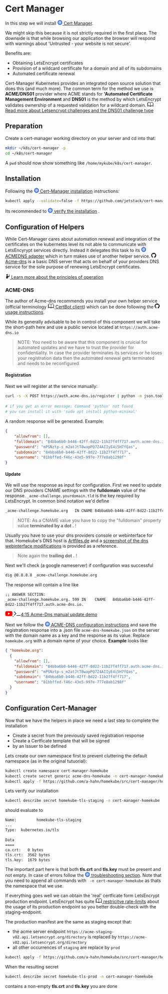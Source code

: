 # Cert Manager

In this step we will install [![](../images/ico/color/kubernetes_16.png) Cert Manager](https://cert-manager.io/docs/).   

We might skip this because it is not strictly required in the first place.
The downside is that while browsing our application the browser will respond with warnings about 'Untrusted - your website is not secure'. 

Benefits are: 

* Obtaining LetsEncrypt certificates
* Provision of a wildcard certificate for a domain and all of its subdomains
* Automated certificate renewal

Cert-Manager Kubernetes provides an integrated open source solution that does this (and much more).
The common term for the method we use is **ACME/DNS01** provider where ACME stands for **'Automated Certificate Management Environment** and 
**DNS01** is the method by which LetsEncrypt validates ownership of a requested validation for a wildcard domain. 
[![](../images/ico/book_16.png) Read more about Letsencrypt challenges and the DNS01 challenge type](https://letsencrypt.org/docs/challenge-types/#dns-01-challenge)

## Preparation

Create a cert-manager working directory on your server and cd into that:
```bash
mkdir ~/k8s/cert-manager -p
cd ~/k8s/cert-manager
```
A ``pwd`` should now show something like ``/home/mykube/k8s/cert-manager``.

## Installation

Following the [![](../images/ico/color/kubernetes_16.png) Cert-Manager installation](https://cert-manager.io/docs/installation/kubernetes/) instructions:    

```bash
kubectl apply --validate=false -f https://github.com/jetstack/cert-manager/releases/download/v0.15.1/cert-manager.yaml
```

Its recommended to [![](../images/ico/color/kubernetes_16.png) verify the installation](https://cert-manager.io/docs/installation/kubernetes/#verifying-the-installation) .

## Configuration of Helpers

While Cert-Manager cares about automation renewal and integration of the certificates on the kubernetes level 
its not able to communicate with LetsEncyrypt services directly. Instead it delegates this task to its 
[![](../images/ico/color/kubernetes_16.png) ACMEDNS adapter](https://cert-manager.io/docs/configuration/acme/dns01/acme-dns/)
which in turn makes use of another helper service. [![](../images/ico/github_16.png) Acme-dns](https://github.com/joohoi/acme-dns#acme-dns)
is a basic DNS server that acts on behalf of your providers DNS service for the sole purpose of renewing LetsEncrypt certificates.

[![](../images/ico/instructor_16.png) Learn more about the principles of operation](cert-manager-long.md) 

### ACME-DNS

The author of Acme-dns recommends you install your own helper service (official terminology [![](../images/ico/book_16.png) CertBot client](https://certbot.eff.org/)) 
which can be done following the [![](../images/ico/github_16.png) usage instructions](https://github.com/joohoi/acme-dns#usage).

While its generally advisable to be in control of this component we will take the short-path here and use a public service
located at ``https://auth.acme-dns.io``

> NOTE: You need to be aware that this component is cruicial for automated updates and we have to trust the provider for confidentiality. 
 In case the provider terminates its services or he loses your registration data then the automated renewal gets terminated and needs to be reconfigured

#### Registration

Next we will register at the service manually:
```bash
curl -s -X POST https://auth.acme-dns.io/register | python -m json.tool

# if you get an error message: Command 'python' not found
# you can install it with 'sudo apt install python-minimal'
```

A random response will be generated. Example:
```json
{
    "allowfrom": [],
    "fulldomain": "84bba6b0-b446-42ff-8d22-11b27f4ff717.auth.acme-dns.io",
    "password": "mPSNztp-s_m2atJtT8wapPQ7Z4AIIyE4i5H7fQas",
    "subdomain": "84bba6b0-b446-42ff-8d22-11b27f4ff717",
    "username": "81bbffed-f46c-43e5-997e-777e8ab1298f"
}
```
#### Update

We will use the response as input for configuration. First we need to update our DNS providers CNAME settings
with the **fulldomain** value of the response. ``_acme-challenge.yourdomain.tld`` is the key required by LetsEncrypt.
In common bind notation we'd define
```bash
_acme-challenge.homekube.org   IN CNAME	84bba6b0-b446-42ff-8d22-11b27f4ff717.auth.acme-dns.io.
```
> NOTE: As a CNAME value you have to copy the "fulldomain" property value **terminated by a dot .** !

Usually you have to use your dns providers console or webinterface for that. 
Homekube's DNS host is [Artfiles.de](https://artfiles.de) and a 
[screenshot of the dns webinterface modifications](../images/artfiles_dns_webui.png) is provided as a reference. 

> Note again the **trailing dot .**  ! 

Next we'll check (a google nameserver) if configuration was successful
```bash
dig @8.8.8.8 _acme-challenge.homekube.org
```

The response will contain a line like

```
;; ANSWER SECTION:
_acme-challenge.homekube.org. 599 IN	CNAME	84bba6b0-b446-42ff-8d22-11b27f4ff717.auth.acme-dns.io.
```

[![](../images/ico/color/youtube_16.png) ![](../images/ico/terminal_16.png)4:15 Acme-Dns manual update demo](https://asciinema.org/a/94903)

Next we follow the 
[![](../images/ico/color/kubernetes_16.png) ACME-DNS configuration instructions](https://cert-manager.io/docs/configuration/acme/dns01/acme-dns/)
and save the registration response into a .json file ``acme-dns-homekube.json`` on the server with the domain name as a key and the response as its value. 
Replace ``homekube.org`` with a domain name of your choice.
**Example** looks like:

```json
{ "homekube.org": 
  {
    "allowfrom": [],
    "fulldomain": "84bba6b0-b446-42ff-8d22-11b27f4ff717.auth.acme-dns.io",
    "password": "mPSNztp-s_m2atJtT8wapPQ7Z4AIIyE4i5H7fQas",
    "subdomain": "84bba6b0-b446-42ff-8d22-11b27f4ff717",
    "username": "81bbffed-f46c-43e5-997e-777e8ab1298f"
  }
}
```

## Configuration Cert-Manager

Now that we have the helpers in place we need a last step to complete the installation
* Create a secret from the previously saved registration response
* Create a Certficate template that will be signed
* by an Issuer to be defined

Lets create our own namespace first to prevent cluttering the default namespace (as in the original tutuorial): 

```bash
kubectl create namespace cert-manager-homekube
kubectl create secret generic acme-dns-homekube -n cert-manager-homekube --from-file acme-dns-homekube.json
kubectl apply -f https://github.com/a-hahn/homekube/src/cert-manager/homekube-staging.json
```

Lets verify our installation 

```bash
kubectl describe secret homekube-tls-staging -n cert-manager-homekube
```
should evaluate to 
```
Name:         homekube-tls-staging
...
Type:  kubernetes.io/tls

Data
====
ca.crt:   0 bytes
tls.crt:  3562 bytes
tls.key:  1679 bytes
```

The important part here is that both **tls.crt** and **tls.key** must be present and not empty.
In case of errors follow the [![](../images/ico/color/kubernetes_16.png) troubleshooting section](https://cert-manager.io/docs/faq/acme/).
Note that you need to append all commands with `` -n cert-manager-homekube`` as thats the namespace that we use.

If everything goes well we can obtain the 'real' certficate form LetsEncrypt production endpoint. LetsEncrypt has quite
[![](../images/ico/book_16.png) restricitve rate-limits](https://letsencrypt.org/docs/rate-limits/) about the usage
of its production endpoint so you better double-check with the staging-endpoint.

The production manifest are the same as staging except that:
* the acme server endpoint ``https://acme-staging-v02.api.letsencrypt.org/directory``
is replaced by ``https://acme-v02.api.letsencrypt.org/directory``
* all other occurrences of ``staging`` are replace by ``prod``

```bash
kubectl apply -f https://github.com/a-hahn/homekube/src/cert-manager/homekube-prod.json
```

When the resulting secret 
```bash
kubectl describe secret homekube-tls-prod -n cert-manager-homekube
```
contains a non-empty **tls.crt** and **tls.key** you are done
